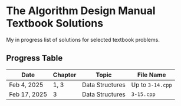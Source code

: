 # The Algorithm Design Manual Textbook Solutions

My in progress list of solutions for selected textbook problems.
## Progress Table

| Date         | Chapter | Topic                | File Name         |
|--------------|---------|----------------------|-------------------|
| Feb 4, 2025  | 1, 3    | Data Structures      | Up to `3-14.cpp`  |
| Feb 17, 2025 | 3       | Data Structures      | `3-15.cpp`        |
